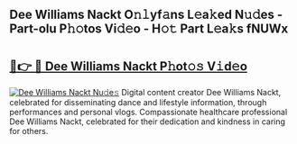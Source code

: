 ## Dee Williams Nackt O𝚗𝚕yf𝚊ns L𝚎a𝚔ed N𝚞𝚍es - Part-olu P𝚑𝚘tos Vi𝚍𝚎o - H𝚘𝚝 Part L𝚎a𝚔s fNUWx

# <h2><a href="http://kf485y.oniu.top/?m=Dee+Williams+Nackt">🔗👉 🔴 Dee Williams Nackt P𝚑ot𝚘𝚜 V𝚒d𝚎o</a></h2>

[![Dee Williams Nackt Nu𝚍e𝚜](https://i.imgur.com/0qMVB7G.gif)](http://kf485y.oniu.top/?m=Dee+Williams+Nackt)
Digital content creator Dee Williams Nackt, celebrated for disseminating dance and lifestyle information, through performances and personal vlogs. Compassionate healthcare professional Dee Williams Nackt, celebrated for their dedication and kindness in caring for others.  
